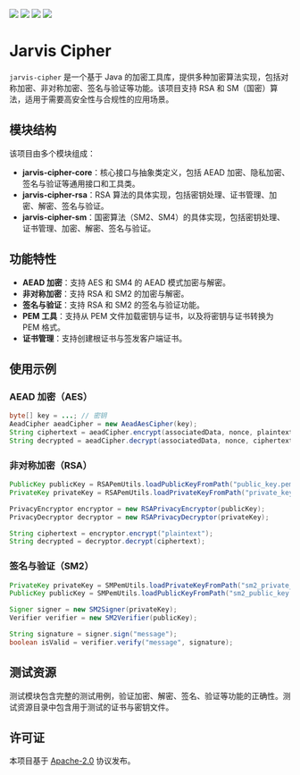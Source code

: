 [![](https://img.shields.io/badge/Maven%20Central-v1.0.0-brightgreen)](https://central.sonatype.com/artifact/io.github.benfromchina/jarvis-cipher/1.0.0)
[![](https://img.shields.io/badge/Release-v1.0.0-blue)](https://gitee.com/jarvis-lib/jarvis-cipher/releases/v2.0.3)
[![](https://img.shields.io/badge/License-Apache--2.0-9cf)](https://www.apache.org/licenses/LICENSE-2.0.html)
[![](https://img.shields.io/badge/JDK-8+-9cf)]()

# Jarvis Cipher

`jarvis-cipher` 是一个基于 Java 的加密工具库，提供多种加密算法实现，包括对称加密、非对称加密、签名与验证等功能。该项目支持 RSA 和 SM（国密）算法，适用于需要高安全性与合规性的应用场景。

## 模块结构

该项目由多个模块组成：

- **jarvis-cipher-core**：核心接口与抽象类定义，包括 AEAD 加密、隐私加密、签名与验证等通用接口和工具类。
- **jarvis-cipher-rsa**：RSA 算法的具体实现，包括密钥处理、证书管理、加密、解密、签名与验证。
- **jarvis-cipher-sm**：国密算法（SM2、SM4）的具体实现，包括密钥处理、证书管理、加密、解密、签名与验证。

## 功能特性

- **AEAD 加密**：支持 AES 和 SM4 的 AEAD 模式加密与解密。
- **非对称加密**：支持 RSA 和 SM2 的加密与解密。
- **签名与验证**：支持 RSA 和 SM2 的签名与验证功能。
- **PEM 工具**：支持从 PEM 文件加载密钥与证书，以及将密钥与证书转换为 PEM 格式。
- **证书管理**：支持创建根证书与签发客户端证书。

## 使用示例

### AEAD 加密（AES）

```java
byte[] key = ...; // 密钥
AeadCipher aeadCipher = new AeadAesCipher(key);
String ciphertext = aeadCipher.encrypt(associatedData, nonce, plaintext);
String decrypted = aeadCipher.decrypt(associatedData, nonce, ciphertext);
```

### 非对称加密（RSA）

```java
PublicKey publicKey = RSAPemUtils.loadPublicKeyFromPath("public_key.pem");
PrivateKey privateKey = RSAPemUtils.loadPrivateKeyFromPath("private_key.pem");

PrivacyEncryptor encryptor = new RSAPrivacyEncryptor(publicKey);
PrivacyDecryptor decryptor = new RSAPrivacyDecryptor(privateKey);

String ciphertext = encryptor.encrypt("plaintext");
String decrypted = decryptor.decrypt(ciphertext);
```

### 签名与验证（SM2）

```java
PrivateKey privateKey = SMPemUtils.loadPrivateKeyFromPath("sm2_private_key.pem");
PublicKey publicKey = SMPemUtils.loadPublicKeyFromPath("sm2_public_key.pem");

Signer signer = new SM2Signer(privateKey);
Verifier verifier = new SM2Verifier(publicKey);

String signature = signer.sign("message");
boolean isValid = verifier.verify("message", signature);
```

## 测试资源

测试模块包含完整的测试用例，验证加密、解密、签名、验证等功能的正确性。测试资源目录中包含用于测试的证书与密钥文件。

## 许可证

本项目基于 [Apache-2.0](LICENSE) 协议发布。